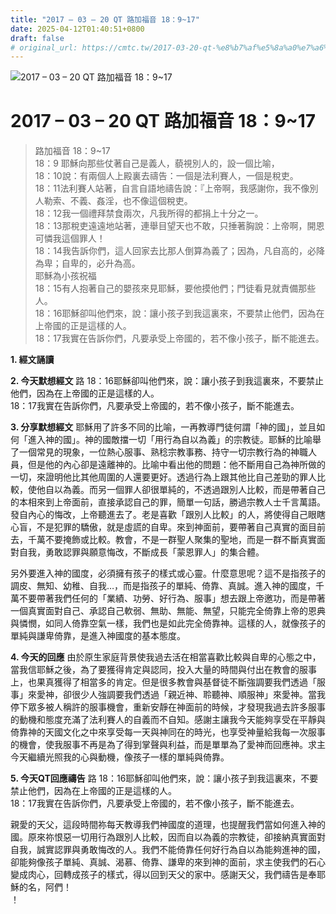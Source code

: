 ```yaml
---
title: "2017 – 03 – 20 QT 路加福音 18：9~17"
date: 2025-04-12T01:40:51+0800
draft: false
# original_url: https://cmtc.tw/2017-03-20-qt-%e8%b7%af%e5%8a%a0%e7%a6%8f%e9%9f%b3-18%ef%bc%9a917
---
```


![2017 – 03 – 20 QT 路加福音 18：9\~17](/images/qt.jpg   "2017 – 03 – 20 QT 路加福音 18：9\~17")

# 2017 – 03 – 20 QT 路加福音 18：9\~17

> 路加福音 18：9\~17  
> 18：9 耶穌向那些仗著自己是義人，藐視別人的，設一個比喻，  
> 18：10說：有兩個人上殿裏去禱告：一個是法利賽人，一個是稅吏。  
> 18：11法利賽人站著，自言自語地禱告說：『上帝啊，我感謝你，我不像別人勒索、不義、姦淫，也不像這個稅吏。  
> 18：12我一個禮拜禁食兩次，凡我所得的都捐上十分之一。  
> 18：13那稅吏遠遠地站著，連舉目望天也不敢，只捶著胸說：上帝啊，開恩可憐我這個罪人！  
> 18：14我告訴你們，這人回家去比那人倒算為義了；因為，凡自高的，必降為卑；自卑的，必升為高。  
> 耶穌為小孩祝福  
> 18：15有人抱著自己的嬰孩來見耶穌，要他摸他們；門徒看見就責備那些人。  
> 18：16耶穌卻叫他們來，說：讓小孩子到我這裏來，不要禁止他們，因為在上帝國的正是這樣的人。  
> 18：17我實在告訴你們，凡要承受上帝國的，若不像小孩子，斷不能進去。

**1.  經文誦讀**

**2.  今天默想經文**
路 18：16耶穌卻叫他們來，說：讓小孩子到我這裏來，不要禁止他們，因為在上帝國的正是這樣的人。  
18：17我實在告訴你們，凡要承受上帝國的，若不像小孩子，斷不能進去。

**3. 分享默想經文**
耶穌用了許多不同的比喻，一再教導門徒何謂「神的國」，並且如何「進入神的國」。神的國敵擋一切「用行為自以為義」的宗教徒。耶穌的比喻舉了一個常見的現象，一位熱心服事、熟稔宗教事務、持守一切宗教行為的神職人員，但是他的內心卻是遠離神的。比喻中看出他的問題：他不斷用自己為神所做的一切，來證明他比其他周圍的人還要更好。透過行為上跟其他比自己差勁的罪人比較，使他自以為義。而另一個罪人卻很單純的，不透過跟別人比較，而是帶著自己的本相來到上帝面前，直接承認自己的罪，簡單一句話，勝過宗教人士千言萬語。發自內心的悔改，上帝聽進去了。老是喜歡「跟別人比較」的人，將使得自己眼瞎心盲，不是犯罪的驕傲，就是虛謊的自卑。來到神面前，要帶著自己真實的面目前去，千萬不要掩飾或比較。教會，不是一群聖人聚集的聖地，而是一群不斷真實面對自我，勇敢認罪與願意悔改，不斷成長「蒙恩罪人」的集合體。

另外要進入神的國度，必須擁有孩子的樣式或心靈。什麼意思呢？這不是指孩子的調皮、無知、幼稚、自我…，而是指孩子的單純、倚靠、真誠。進入神的國度，千萬不要帶著我們任何的「業績、功勞、好行為、服事」想去跟上帝邀功，而是帶著一個真實面對自己、承認自己軟弱、無助、無能、無望，只能完全倚靠上帝的恩典與憐憫，如同人倚靠空氣一樣，我們也是如此完全倚靠神。這樣的人，就像孩子的單純與謙卑倚靠，是進入神國度的基本態度。

**4. 今天的回應**
由於原生家庭背景使我過去活在相當喜歡比較與自卑的心態之中，當我信耶穌之後，為了要獲得肯定與認同，投入大量的時間與付出在教會的服事上，也果真獲得了相當多的肯定。但是很多教會與基督徒不斷強調要我們透過「服事」來愛神，卻很少人強調要我們透過「親近神、聆聽神、順服神」來愛神。當我停下眾多被人稱許的服事機會，重新安靜在神面前的時候，才發現我過去許多服事的動機和態度充滿了法利賽人的自義而不自知。感謝主讓我今天能夠享受在平靜與倚靠神的天國文化之中來享受每一天與神同在的時光，也享受神量給我每一次服事的機會，使我服事不再是為了得到掌聲與利益，而是單單為了愛神而回應神。求主今天繼續光照我的心與動機，像孩子一樣的單純與倚靠。

**5. 今天QT回應禱告**
路 18：16耶穌卻叫他們來，說：讓小孩子到我這裏來，不要禁止他們，因為在上帝國的正是這樣的人。  
18：17我實在告訴你們，凡要承受上帝國的，若不像小孩子，斷不能進去。

親愛的天父，這段時間祢每天教導我們神國度的道理，也提醒我們當如何進入神的國。原來祢恨惡一切用行為跟別人比較，因而自以為義的宗教徒，卻接納真實面對自我，誠實認罪與勇敢悔改的人。我們不能倚靠任何好行為自以為能夠進神的國，卻能夠像孩子單純、真誠、渴慕、倚靠、謙卑的來到神的面前，求主使我們的石心變成肉心，回轉成孩子的樣式，得以回到天父的家中。感謝天父，我們禱告是奉耶穌的名，阿們！  
！
